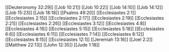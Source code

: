 [[Deuteronomy 32:29]]
[[Job 10:21]]
[[Job 10:22]]
[[Job 14:10]]
[[Job 14:12]]
[[Job 15:23]]
[[Job 18:18]]
[[Psalms 49:20]]
[[Ecclesiastes 2:1]]
[[Ecclesiastes 2:15]]
[[Ecclesiastes 2:17]]
[[Ecclesiastes 2:19]]
[[Ecclesiastes 2:21]]
[[Ecclesiastes 2:26]]
[[Ecclesiastes 3:12]]
[[Ecclesiastes 4:8]]
[[Ecclesiastes 4:16]]
[[Ecclesiastes 5:15]]
[[Ecclesiastes 5:18]]
[[Ecclesiastes 6:6]]
[[Ecclesiastes 6:11]]
[[Ecclesiastes 7:14]]
[[Ecclesiastes 8:12]]
[[Ecclesiastes 8:15]]
[[Ecclesiastes 12:1]]
[[Jeremiah 13:16]]
[[Joel 2:2]]
[[Matthew 22:13]]
[[John 12:35]]
[[Jude 1:18]]
